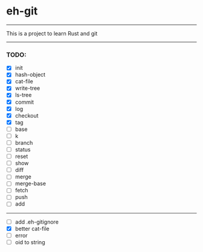 # eh-git
- - -
This is a project to learn Rust and git
- - -
### TODO:
- [x] init
- [x] hash-object
- [x] cat-file
- [x] write-tree
- [x] ls-tree
- [x] commit
- [x] log
- [x] checkout
- [x] tag
- [ ] base
- [ ] k
- [ ] branch
- [ ] status
- [ ] reset
- [ ] show
- [ ] diff
- [ ] merge
- [ ] merge-base
- [ ] fetch
- [ ] push
- [ ] add
- - -
- [ ] add .eh-gitignore
- [x] better cat-file
- [ ] error
- [ ] oid to string
